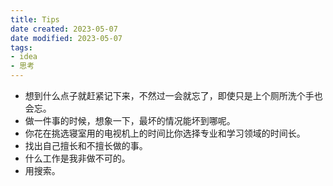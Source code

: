 ```yaml
---
title: Tips
date created: 2023-05-07
date modified: 2023-05-07
tags:
- idea
- 思考
---
```


- 想到什么点子就赶紧记下来，不然过一会就忘了，即使只是上个厕所洗个手也会忘。
- 做一件事的时候，想象一下，最坏的情况能坏到哪呢。
- 你花在挑选寝室用的电视机上的时间比你选择专业和学习领域的时间长。
- 找出自己擅长和不擅长做的事。
- 什么工作是我非做不可的。
- 用搜索。
